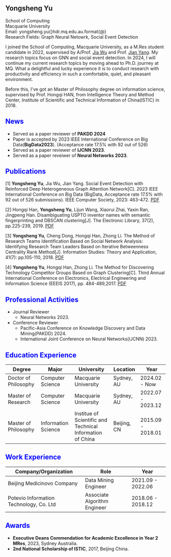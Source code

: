 ## Yongsheng Yu

School of Computing<br>
Macquarie University<br>
Email: yongsheng.yu{}hdr.mq.edu.au.format{@}<br>
Research Fields: Graph Neural Netowrk, Social Event Detection

I joined the School of Computing, Macquarie University, as a M.Res student candidate in 2022, supervised by A/Prof. [Jia Wu](http://web.science.mq.edu.au/~jiawu/) and Prof. [Jian Yang](http://web.science.mq.edu.au/~jian/). My research topics focus on GNN and social event detection. In 2024, I will continue my current research topics by moving ahead to Ph.D. journey at MQ. What a delightful and lucky experience it is to conduct research with productivity and efficiency in such a comfortable, quiet, and pleasant environment.

Before this, I've got an Master of Philosophy degree on information science, supervised by Prof. Hongqi HAN, from Intelligence Theory and Method Center, Institute of Scientific and Technical Information of China(ISTIC) in 2018. <cr>

## <font color=blue>News</font>
- Served as a paper reviewer of **PAKDD 2024**
- Paper is accepted by 2023 IEEE International Conference on Big Data(**BigData2023**). (Acceptance rate 17.5% with 92 out of 526)
- Served as a paper reviewer of **IJCNN 2023**.
- Served as a paper reveiwer of **Neural Networks 2023**.


## <font color=blue>Publications</font>
[1] **Yongsheng Yu**, Jia Wu, Jian Yang. Social Event Detection with Reinforced Deep Heterogeneous Graph Attention Network[C]. 2023 IEEE International Conference on Big Data (BigData, Acceptance rate 17.5% with 92 out of 526 submissions). IEEE Computer Society, 2023: 463-472. [PDF](https://ieeexplore.ieee.org/stamp/stamp.jsp?arnumber=10386153) <cr>

[2] Hongqi Han, **Yongsheng Yu**, Lijun Wang, Xiaorui Zhai, Yaxin Ran, Jingpeng Han. Disambiguating USPTO inventor names with semantic fingerprinting and DBSCAN clustering[J]. The Electronic Library, 37(2), pp.225-239, 2019. [PDF](https://doi.org/10.1108/EL-12-2018-0232) <cr>

[3] **Yongsheng Yu**, Cheng Dong, Hongqi Han, Zhong Li. The Method of Research Teams Identification Based on Social Network Analysis: Identifying Research Team Leaders Based on Iterative Betweenness Centrality Rank Method[J]. Information Studies: Theory and Application, 41(7): pp.105-110, 2018. [PDF](http://www.itapress.cn/CN/abstract/abstract401.shtml) <cr>

[4] **Yongsheng Yu**, Hongqi Han, Zhong Li. The Method for Discovering Technology Competitor Groups Based on Graph Clustering[C]. Third Annual International Conference on Electronics, Electrical Engineering and Information Science (EEEIS 2017), pp. 484-489,2017. [PDF](https://www.atlantis-press.com/proceedings/eeeis-17/25884622)<cr>

## <font color=blue>Professional Activities</font>
  * Journal Reviewer
    * Neural Networks 2023.
  * Conference Reviewer
    * Pacific-Asia Conference on Knowledge Discovery and Data Mining(PAKDD) 2024.
    * International Joint Conference on Neural Networks(IJCNN) 2023.

## <font color=blue>Education Experience</font>

Degree | Major | University | Location | Year
------ | ----- | ---------- | ---- | ---------
Doctor of Philosophy | Computer Science | Macquarie University | Sydney, AU | 2024.02 - Now
Master of Research | Computer Science | Macquarie University | Sydney, AU | 2022.07 - 2023.12
Master of Philosophy | Information Science | Institue of Scientific and Technical Information of China | Beijing, CN | 2015.09 - 2018.01

## <font color=blue>Work Experience</font>

Company/Organization | Role | Year
------ | ----- | ----
Beijing Medicinovo Company | Data Mining Engineer | 2021.09 - 2022.06
Potevio Information Technology, Co. Ltd | Associate Algorithm Engineer | 2018.06 - 2018.12

## <font color=blue>Awards</font>
 * **Executive Deans Commendation for Academic Excellence in Year 2 MRes**, 2023, Sydney Australia.
 * **2nd National Scholarship of ISTIC**, 2017, Beijing China.
